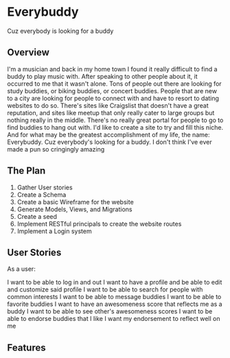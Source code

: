 # Everybuddy
Cuz everybody is looking for a buddy

## Overview

I'm a musician and back in my home town I found it really difficult to find a buddy to play music with.  After speaking to other people about it, it occurred to me that it wasn't alone.  Tons of people out there are looking for study buddies, or biking buddies, or concert buddies.  People that are new to a city are looking for people to connect with and have to resort to dating websites to do so.  There's sites like Craigslist that doesn't have a great reputation, and sites like meetup that only really cater to large groups but nothing really in the middle.  There's no really great portal for people to go to find buddies to hang out with.  I'd like to create a site to try and fill this niche.  And for what may be the greatest accomplishment of my life, the name: Everybuddy.  Cuz everybody's looking for a buddy.  I don't think I've ever made a pun so cringingly amazing

## The Plan

1. Gather User stories
2. Create a Schema
3. Create a basic Wireframe for the website
4. Generate Models, Views, and Migrations
5. Create a seed
6. Implement RESTful principals to create the website routes
7. Implement a Login system

## User Stories

As a user:

I want to be able to log in and out
I want to have a profile and be able to edit and customize said profile
I want to be able to search for people with common interests
I want to be able to message buddies
I want to be able to favorite buddies
I want to have an awesomeness score that reflects me as a buddy
I want to be able to see other's awesomeness scores
I want to be able to endorse buddies that I like
I want my endorsement to reflect well on me

## Features